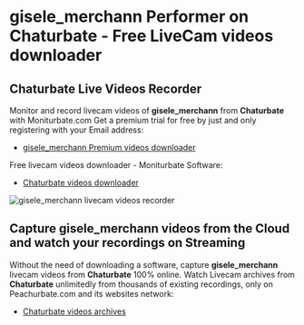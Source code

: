# gisele_merchann Performer on Chaturbate - Free LiveCam videos downloader

## Chaturbate Live Videos Recorder

Monitor and record livecam videos of **gisele_merchann** from **Chaturbate** with Moniturbate.com
Get a premium trial for free by just and only registering with your Email address:
* [gisele_merchann Premium videos downloader](https://moniturbate.com/request-demo-licence-key.html)

Free livecam videos downloader - Moniturbate Software:
* [Chaturbate videos downloader](https://moniturbate.com/moniturbate-download-software.html)

![gisele_merchann livecam videos recorder](https://peachurnet.com/templates/moniturbate-software.png)


## Capture gisele_merchann videos from the Cloud and watch your recordings on Streaming

Without the need of downloading a software, capture **gisele_merchann** livecam videos from **Chaturbate** 100% online.
Watch Livecam archives from **Chaturbate** unlimitedly from thousands of existing recordings, only on Peachurbate.com and its websites network:
* [Chaturbate videos archives](https://peachurnet.com/)